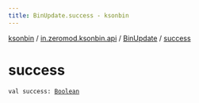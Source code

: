 ```yaml
---
title: BinUpdate.success - ksonbin
---
```


[ksonbin](../../index.html) / [in.zeromod.ksonbin.api](../index.html) / [BinUpdate](index.html) / [success](./success.html)

# success

`val success: `[`Boolean`](https://kotlinlang.org/api/latest/jvm/stdlib/kotlin/-boolean/index.html)